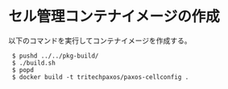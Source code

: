 # セル管理コンテナイメージの作成

以下のコマンドを実行してコンテナイメージを作成する。
```
 $ pushd ../../pkg-build/
 $ ./build.sh
 $ popd
 $ docker build -t tritechpaxos/paxos-cellconfig .
```
